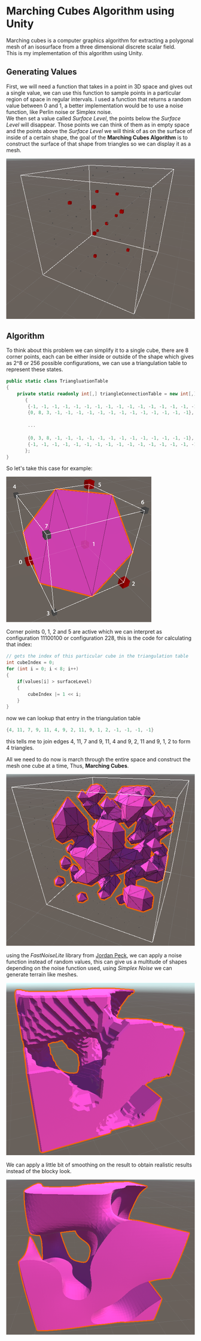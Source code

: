 # Marching Cubes Algorithm using Unity
Marching cubes is a computer graphics algorithm for extracting a polygonal mesh of an isosurface from a three dimensional discrete scalar field.  
This is my implementation of this algorithm using Unity.

## Generating Values
First, we will need a  function that takes in a point in 3D space and gives out a single value, we can use this function to sample points in a particular region of space in regular intervals. I used a function that returns a random value between 0 and 1, a better implementation would be to use a noise function, like Perlin noise or Simplex noise.  
We then set a value called *Surface Level*, the points below the *Surface Level* will disappear. Those points we can think of them as in empty space and the points above the *Surface Level* we will think of as on the surface of inside of a certain shape, the goal of the **Marching Cubes Algorithm** is to construct the surface of that shape from triangles so we can display it as a mesh.

![sampling points](./Images/samplingPoints.png)

## Algorithm
To think about this problem we can simplify it to a single cube, there are 8 corner points, each can be either inside or outside of the shape which gives as 2^8 or 256 possible configurations, we can use a triangulation table to represent these states.  
```csharp
public static class TriangluationTable
{
    private static readonly int[,] triangleConnectionTable = new int[,]
	   {
		{-1, -1, -1, -1, -1, -1, -1, -1, -1, -1, -1, -1, -1, -1, -1, -1},
		{0, 8, 3, -1, -1, -1, -1, -1, -1, -1, -1, -1, -1, -1, -1, -1},
        
        ...

        {0, 3, 8, -1, -1, -1, -1, -1, -1, -1, -1, -1, -1, -1, -1, -1},
		{-1, -1, -1, -1, -1, -1, -1, -1, -1, -1, -1, -1, -1, -1, -1, -1}
       };
}
```

So let's take this case for example:  

![example](./Images/singleCube.png)

Corner points 0, 1, 2 and 5 are active which we can interpret as configuration 11100100 or configuration 228, this is the code for calculating that index:

```csharp
// gets the index of this particular cube in the triangulation table
int cubeIndex = 0;
for (int i = 0; i < 8; i++)
{
    if(values[i] > surfaceLevel)
    {
        cubeIndex |= 1 << i;
    }
}
```

now we can lookup that entry in the triangulation table

```csharp  
{4, 11, 7, 9, 11, 4, 9, 2, 11, 9, 1, 2, -1, -1, -1, -1}
```
this tells me to join edges 4, 11, 7 and 9, 11, 4 and 9, 2, 11 and 9, 1, 2 to form 4 triangles.  

All we need to do now is march through the entire space and construct the mesh one cube at a time, Thus, **Marching Cubes**.  


![result random](./Images/resultRandom.png)

using the *FastNoiseLite* library from [Jordan Peck](https://github.com/Auburn/FastNoiseLite), we can apply a noise function instead of random values, this can give us a multitude of shapes depending on the noise function used, using *Simplex Noise* we can generate terrain like meshes.

![simplex noise result](./Images/simplex.png)

We can apply a little bit of smoothing on the result to obtain realistic results instead of the blocky look.

![simplex noise result with smoothing](./Images/simplexSmooth.png)